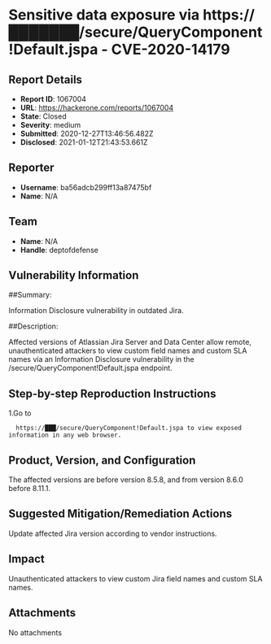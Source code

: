 # Sensitive data exposure via https://███████/secure/QueryComponent!Default.jspa - CVE-2020-14179

## Report Details
- **Report ID**: 1067004
- **URL**: https://hackerone.com/reports/1067004
- **State**: Closed
- **Severity**: medium
- **Submitted**: 2020-12-27T13:46:56.482Z
- **Disclosed**: 2021-01-12T21:43:53.661Z

## Reporter
- **Username**: ba56adcb299ff13a87475bf
- **Name**: N/A

## Team
- **Name**: N/A
- **Handle**: deptofdefense

## Vulnerability Information
##Summary:

Information Disclosure vulnerability in outdated Jira.

##Description:

Affected versions of Atlassian Jira Server and Data Center allow remote, unauthenticated attackers to view custom field names and custom SLA names via an Information Disclosure vulnerability in the /secure/QueryComponent!Default.jspa endpoint.

## Step-by-step Reproduction Instructions

1.Go to

      https://███/secure/QueryComponent!Default.jspa to view exposed information in any web browser.

## Product, Version, and Configuration 

The affected versions are before version 8.5.8, and from version 8.6.0 before 8.11.1.

## Suggested Mitigation/Remediation Actions

Update affected Jira version according to vendor instructions.

## Impact

Unauthenticated attackers to view custom Jira field names and custom SLA names.

## Attachments
No attachments
